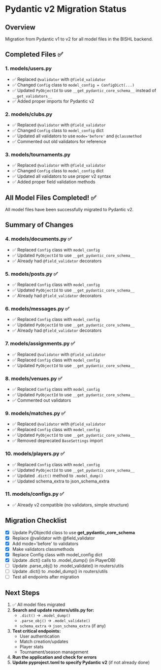 
# Pydantic v2 Migration Status

## Overview
Migration from Pydantic v1 to v2 for all model files in the BISHL backend.

## Completed Files ✅

### 1. models/users.py
- ✅ Replaced `@validator` with `@field_validator`
- ✅ Changed `Config` class to `model_config = ConfigDict(...)`
- ✅ Updated `PyObjectId` to use `__get_pydantic_core_schema__` instead of `__get_validators__`
- ✅ Added proper imports for Pydantic v2

### 2. models/clubs.py
- ✅ Replaced `@validator` with `@field_validator`
- ✅ Changed `Config` class to `model_config` dict
- ✅ Updated all validators to use `mode='before'` and `@classmethod`
- ✅ Commented out old validators for reference

### 3. models/tournaments.py
- ✅ Replaced `@validator` with `@field_validator`
- ✅ Changed `Config` class to `model_config` dict
- ✅ Updated all validators to use proper v2 syntax
- ✅ Added proper field validation methods

## All Model Files Completed! ✅

All model files have been successfully migrated to Pydantic v2.

## Summary of Changes

### 4. models/documents.py ✅
- ✅ Replaced `Config` class with `model_config`
- ✅ Updated `PyObjectId` to use `__get_pydantic_core_schema__`
- ✅ Already had `@field_validator` decorators

### 5. models/posts.py ✅
- ✅ Replaced `Config` class with `model_config`
- ✅ Updated `PyObjectId` to use `__get_pydantic_core_schema__`
- ✅ Already had `@field_validator` decorators

### 6. models/messages.py ✅
- ✅ Replaced `Config` class with `model_config`
- ✅ Updated `PyObjectId` to use `__get_pydantic_core_schema__`
- ✅ Already had `@field_validator` decorators

### 7. models/assignments.py ✅
- ✅ Replaced `@validator` with `@field_validator`
- ✅ Replaced `Config` class with `model_config`
- ✅ Updated `PyObjectId` to use `__get_pydantic_core_schema__`

### 8. models/venues.py ✅
- ✅ Replaced `Config` class with `model_config`
- ✅ Updated `PyObjectId` to use `__get_pydantic_core_schema__`
- ✅ Commented out validators

### 9. models/matches.py ✅
- ✅ Replaced `@validator` with `@field_validator`
- ✅ Replaced `Config` class with `model_config`
- ✅ Updated `PyObjectId` to use `__get_pydantic_core_schema__`
- ✅ Removed deprecated `BaseSettings` import

### 10. models/players.py ✅
- ✅ Replaced `Config` class with `model_config`
- ✅ Updated `PyObjectId` to use `__get_pydantic_core_schema__`
- ✅ Updated `.dict()` method to `.model_dump()`
- ✅ Updated schema_extra to json_schema_extra

### 11. models/configs.py ✅
- ✅ Already v2 compatible (no validators, simple structure)

## Migration Checklist
- [x] Update PyObjectId class to use __get_pydantic_core_schema__
- [x] Replace @validator with @field_validator
- [x] Add mode='before' to validators
- [x] Make validators classmethods
- [x] Replace Config class with model_config dict
- [x] Update .dict() calls to .model_dump() (in PlayerDB)
- [ ] Update .parse_obj() to .model_validate() in routers/utils
- [ ] Update .dict() to .model_dump() in routers/utils
- [ ] Test all endpoints after migration

## Next Steps
1. ✅ All model files migrated
2. **Search and update routers/utils.py for:**
   - `.dict()` → `.model_dump()`
   - `.parse_obj()` → `.model_validate()`
   - `schema_extra` → `json_schema_extra` (if any)
3. **Test critical endpoints:**
   - User authentication
   - Match creation/updates
   - Player stats
   - Tournament/season management
4. **Run the application and check for errors**
5. **Update pyproject.toml to specify Pydantic v2** (if not already done)
